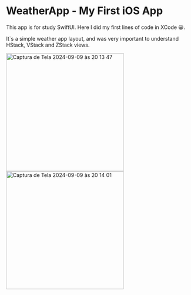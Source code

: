 # WeatherApp - My First iOS App

This app is for study SwiftUI. Here I did my first lines of code in XCode 😀.

It`s a simple weather app layout, and was very important to understand HStack, VStack and ZStack views.

<img width="320" alt="Captura de Tela 2024-09-09 às 20 13 47" src="https://github.com/user-attachments/assets/b2f20c04-5ac8-4449-a4f8-dea55a17845e">


<img width="320" alt="Captura de Tela 2024-09-09 às 20 14 01" src="https://github.com/user-attachments/assets/1777005b-59a0-4918-96f8-e0a597682cf7">
